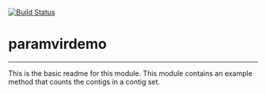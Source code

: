 [![Build Status](https://travis-ci.org/pranjan77/paramvirdemo.svg?branch=master)](https://travis-ci.org/pranjan77/paramvirdemo)

# paramvirdemo
---

This is the basic readme for this module. This module contains an example method that counts the contigs in a contig set.